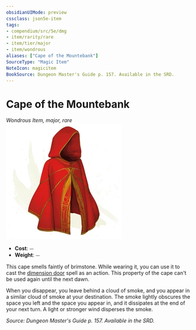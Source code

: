 ```yaml
---
obsidianUIMode: preview
cssclass: json5e-item
tags:
- compendium/src/5e/dmg
- item/rarity/rare
- item/tier/major
- item/wondrous
aliases: ["Cape of the Mountebank"]
SourceType: "Magic Item"
NoteIcon: magicitem
BookSource: Dungeon Master's Guide p. 157. Available in the SRD.
---
```

# Cape of the Mountebank
*Wondrous Item, major, rare*  
![](https://raw.githubusercontent.com/5etools-mirror-2/5etools-img/main/items/DMG/Cape%20of%20the%20Mountebank.webp#right)  

- **Cost**: ⏤
- **Weight**: ⏤

This cape smells faintly of brimstone. While wearing it, you can use it to cast the [dimension door](/2-Mechanics/CLI/spells/dimension-door.md) spell as an action. This property of the cape can't be used again until the next dawn.

When you disappear, you leave behind a cloud of smoke, and you appear in a similar cloud of smoke at your destination. The smoke lightly obscures the space you left and the space you appear in, and it dissipates at the end of your next turn. A light or stronger wind disperses the smoke.

*Source: Dungeon Master's Guide p. 157. Available in the SRD.*